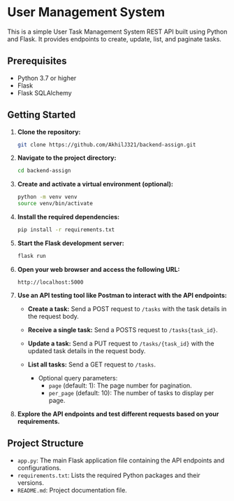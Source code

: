# User Management System

This is a simple User Task Management System REST API built using Python and Flask. It provides endpoints to create, update, list, and paginate tasks.

## Prerequisites

- Python 3.7 or higher
- Flask
- Flask SQLAlchemy

## Getting Started

1. **Clone the repository:**

   ```bash
   git clone https://github.com/AkhilJ321/backend-assign.git
   ```

2. **Navigate to the project directory:**

   ```bash
   cd backend-assign
   ```

3. **Create and activate a virtual environment (optional):**

   ```bash
   python -m venv venv
   source venv/bin/activate
   ```

4. **Install the required dependencies:**

   ```bash
   pip install -r requirements.txt
   ```

5. **Start the Flask development server:**

   ```bash
   flask run
   ```

6. **Open your web browser and access the following URL:**

   ```
   http://localhost:5000
   ```

7. **Use an API testing tool like Postman to interact with the API endpoints:**

   - **Create a task:** Send a POST request to `/tasks` with the task details in the request body.
   - **Receive a single task:** Send a POSTS request to `/tasks{task_id}`.

   - **Update a task:** Send a PUT request to `/tasks/{task_id}` with the updated task details in the request body.

   - **List all tasks:** Send a GET request to `/tasks`.

     - Optional query parameters:
       - `page` (default: 1): The page number for pagination.
       - `per_page` (default: 10): The number of tasks to display per page.

8. **Explore the API endpoints and test different requests based on your requirements.**

## Project Structure

- `app.py`: The main Flask application file containing the API endpoints and configurations.
- `requirements.txt`: Lists the required Python packages and their versions.
- `README.md`: Project documentation file.


